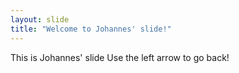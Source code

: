 ```yaml
---
layout: slide
title: "Welcome to Johannes' slide!"
---
```

This is Johannes' slide
Use the left arrow to go back!
